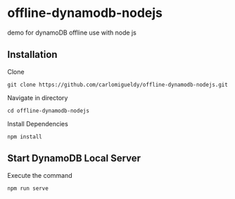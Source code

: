 # offline-dynamodb-nodejs
demo for dynamoDB offline use with node js

## Installation

Clone
```
git clone https://github.com/carlomigueldy/offline-dynamodb-nodejs.git
```

Navigate in directory
```
cd offline-dynamodb-nodejs
```

Install Dependencies
```
npm install
```

## Start DynamoDB Local Server

Execute the command
```
npm run serve
```
